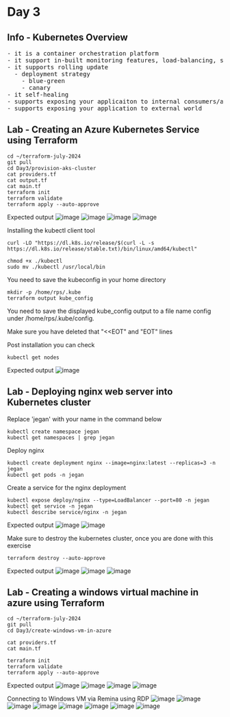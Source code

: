 # Day 3

## Info - Kubernetes Overview
<pre>
- it is a container orchestration platform
- it support in-built monitoring features, load-balancing, scale up/down
- it supports rolling update
  - deployment strategy
    - blue-green
    - canary
- it self-healing
- supports exposing your applicaiton to internal consumers/applications only
- supports exposing your application to external world
</pre>

## Lab - Creating an Azure Kubernetes Service using Terraform
```
cd ~/terraform-july-2024
git pull
cd Day3/provision-aks-cluster
cat providers.tf
cat output.tf
cat main.tf
terraform init
terraform validate
terraform apply --auto-approve
```

Expected output
![image](https://github.com/tektutor/terraform-july-2024/assets/12674043/f42b47dc-8f47-45a6-b9f6-c95abab39a81)
![image](https://github.com/tektutor/terraform-july-2024/assets/12674043/45a7ce99-60e9-4cfc-8d03-f2e51ff6ff57)
![image](https://github.com/tektutor/terraform-july-2024/assets/12674043/f72e552b-5e5c-409f-b83b-33c606441ea8)
![image](https://github.com/tektutor/terraform-july-2024/assets/12674043/5a9985a4-4a31-4879-878a-88cf1c35d04e)

Installing the kubectl client tool
```
curl -LO "https://dl.k8s.io/release/$(curl -L -s https://dl.k8s.io/release/stable.txt)/bin/linux/amd64/kubectl"

chmod +x ./kubectl
sudo mv ./kubectl /usr/local/bin
```

You need to save the kubeconfig in your home directory
```
mkdir -p /home/rps/.kube
terraform output kube_config
```
You need to save the displayed kube_config output to a file name config under /home/rps/.kube/config.

Make sure you have deleted that "<<EOT" and "EOT" lines

Post installation you can check
```
kubectl get nodes
```
Expected output
![image](https://github.com/tektutor/terraform-july-2024/assets/12674043/dccbffcf-8f99-4799-ab59-3e72683d6d9c)


## Lab - Deploying nginx web server into Kubernetes cluster
Replace 'jegan' with your name in the command below
```
kubectl create namespace jegan
kubectl get namespaces | grep jegan
```

Deploy nginx
```
kubectl create deployment nginx --image=nginx:latest --replicas=3 -n jegan
kubectl get pods -n jegan
```

Create a service for the nginx deployment
```
kubectl expose deploy/nginx --type=LoadBalancer --port=80 -n jegan
kubectl get service -n jegan
kubectl describe service/nginx -n jegan
```
Expected output
![image](https://github.com/tektutor/terraform-july-2024/assets/12674043/e22e4cdf-b118-4243-8aac-d60142b692f2)
![image](https://github.com/tektutor/terraform-july-2024/assets/12674043/7f260b84-1b20-484b-b1e8-d4fe0bae2138)

Make sure to destroy the kubernetes cluster, once you are done with this exercise
```
terraform destroy --auto-approve
```

Expected output
![image](https://github.com/tektutor/terraform-july-2024/assets/12674043/561d4d34-c863-45c7-8a0d-7b99084f4e0e)
![image](https://github.com/tektutor/terraform-july-2024/assets/12674043/d09d6e86-99c5-4bad-877d-11730d8c49c5)
![image](https://github.com/tektutor/terraform-july-2024/assets/12674043/444d0f22-8588-4388-831a-c8919b222125)


## Lab - Creating a windows virtual machine in azure using Terraform
```
cd ~/terraform-july-2024
git pull
cd Day3/create-windows-vm-in-azure

cat providers.tf
cat main.tf

terraform init
terraform validate
terraform apply --auto-approve
```

Expected output
![image](https://github.com/tektutor/terraform-july-2024/assets/12674043/5d6a327e-1750-448f-9b4b-1d6c5955b01b)
![image](https://github.com/tektutor/terraform-july-2024/assets/12674043/faa4b938-fa6c-4e64-b099-974d778c8745)
![image](https://github.com/tektutor/terraform-july-2024/assets/12674043/06a0552d-6008-410e-bb1e-dcc1e66f658e)
![image](https://github.com/tektutor/terraform-july-2024/assets/12674043/c0e4d361-ad15-4a96-864e-35f62a434aa7)

Connecting to Windows VM via Remina using RDP
![image](https://github.com/tektutor/terraform-july-2024/assets/12674043/3e4f8031-26a5-4479-a5de-022759135cbd)
![image](https://github.com/tektutor/terraform-july-2024/assets/12674043/32b1db17-47aa-4312-848c-8355f4ec4166)
![image](https://github.com/tektutor/terraform-july-2024/assets/12674043/207f1247-3324-46c8-b989-ce2ba36c574e)
![image](https://github.com/tektutor/terraform-july-2024/assets/12674043/0e50ef85-cc0c-4c1d-b429-f664157ab3a5)
![image](https://github.com/tektutor/terraform-july-2024/assets/12674043/98f8e312-e40a-4491-89ed-c15b50d6387f)
![image](https://github.com/tektutor/terraform-july-2024/assets/12674043/a1c55711-0104-4d57-90f1-399fa36e9001)
![image](https://github.com/tektutor/terraform-july-2024/assets/12674043/3004487b-f9a4-499a-a753-202eb55ce351)
![image](https://github.com/tektutor/terraform-july-2024/assets/12674043/f6c751d0-172e-4099-b5a4-6a31446cc9a4)
